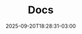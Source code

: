 ---
weight: 999
title: "Docs"
description: ""
icon: "article"
date: "2025-09-20T18:28:31-03:00"
lastmod: "2025-09-20T18:28:31-03:00"
draft: false
toc: true
---
